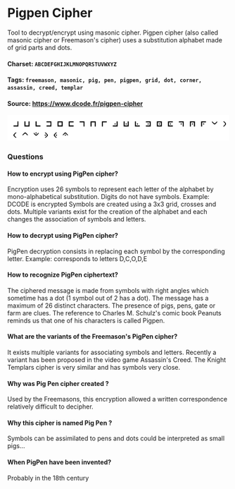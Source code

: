 # Pigpen Cipher
Tool to decrypt/encrypt using masonic cipher. Pigpen cipher (also called masonic cipher or Freemason's cipher) uses a substitution alphabet made of grid parts and dots.

#### Charset: `ABCDEFGHIJKLMNOPQRSTUVWXYZ`

#### Tags: `freemason, masonic, pig, pen, pigpen, grid, dot, corner, assassin, creed, templar`

#### Source: https://www.dcode.fr/pigpen-cipher

![combined](./combined.png)

### Questions

#### How to encrypt using PigPen cipher?
Encryption uses 26 symbols to represent each letter of the alphabet by mono-alphabetical substitution. Digits do not have symbols. Example: DCODE is encrypted  Symbols are created using a 3x3 grid, crosses and dots. Multiple variants exist for the creation of the alphabet and each changes the association of symbols and letters.

#### How to decrypt using PigPen cipher?
PigPen decryption consists in replacing each symbol by the corresponding letter. Example:  corresponds to letters D,C,O,D,E

#### How to recognize PigPen ciphertext?
The ciphered message is made from symbols with right angles which sometime has a dot (1 symbol out of 2 has a dot). The message has a maximum of 26 distinct characters. The presence of pigs, pens, gate or farm are clues. The reference to Charles M. Schulz's comic book Peanuts reminds us that one of his characters is called Pigpen.

#### What are the variants of the Freemason's PigPen cipher?
It exists multiple variants for associating symbols and letters. Recently a variant has been proposed in the video game Assassin's Creed. The Knight Templars cipher is very similar and has symbols very close.

#### Why was Pig Pen cipher created ?
Used by the Freemasons, this encryption allowed a written correspondence relatively difficult to decipher.

#### Why this cipher is named Pig Pen ?
Symbols can be assimilated to pens and dots could be interpreted as small pigs...

#### When PigPen have been invented?
Probably in the 18th century

